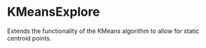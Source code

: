 # KMeansExplore
Extends the functionality of the KMeans algorithm to allow for static centroid points.
